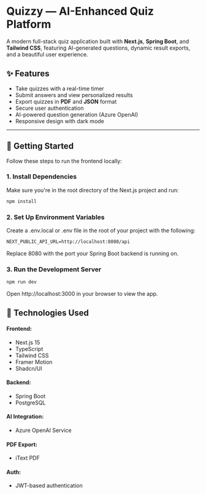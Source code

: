 # Quizzy — AI-Enhanced Quiz Platform

A modern full-stack quiz application built with **Next.js**, **Spring Boot**, and **Tailwind CSS**, featuring AI-generated questions, dynamic result exports, and a beautiful user experience.

## ✨ Features

- Take quizzes with a real-time timer  
- Submit answers and view personalized results  
- Export quizzes in **PDF** and **JSON** format  
- Secure user authentication  
- AI-powered question generation (Azure OpenAI)  
- Responsive design with dark mode  

---

## 🚀 Getting Started

Follow these steps to run the frontend locally:

### 1. Install Dependencies

Make sure you're in the root directory of the Next.js project and run:

```bash
npm install
```

### 2. Set Up Environment Variables

Create a .env.local or .env file in the root of your project with the following:

```md
NEXT_PUBLIC_API_URL=http://localhost:8080/api
```

Replace 8080 with the port your Spring Boot backend is running on.

### 3. Run the Development Server

```bash
npm run dev
```
Open http://localhost:3000 in your browser to view the app.

## 🧪 Technologies Used

#### Frontend:
- Next.js 15
- TypeScript
- Tailwind CSS
- Framer Motion
- Shadcn/UI

#### Backend: 
- Spring Boot 
- PostgreSQL

#### AI Integration: 
- Azure OpenAI Service
#### PDF Export: 
- iText PDF
#### Auth: 
- JWT-based authentication
